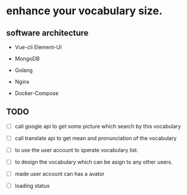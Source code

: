 # enhance your vocabulary size.

## software architecture

- Vue-cli Element-UI

- MongoDB

- Golang

- Nginx

- Docker-Compose

## TODO

- [ ] call google api to get some picture which search by this vocabulary

- [ ] call translate api to get mean and pronunciation of the vocabulary

- [ ] to use the user account to sperate vocabulary list.

- [ ] to design the vocabulary which can be asign to any other users.

- [ ] made user account can has a avator

- [ ] loading status